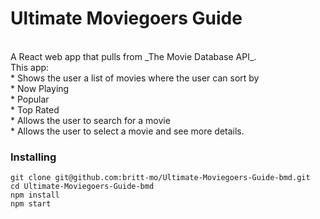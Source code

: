 # Ultimate Moviegoers Guide
<br>
A React web app that pulls from _The Movie Database API_.
<br>
This app:
<br>
* Shows the user a list of movies where the user can sort by
<br>
  * Now Playing
  <br>
  * Popular
  <br>
  * Top Rated
  <br>
* Allows the user to search for a movie
<br>
* Allows the user to select a movie and see more details.



### Installing


```
git clone git@github.com:britt-mo/Ultimate-Moviegoers-Guide-bmd.git
cd Ultimate-Moviegoers-Guide-bmd
npm install
npm start
```
